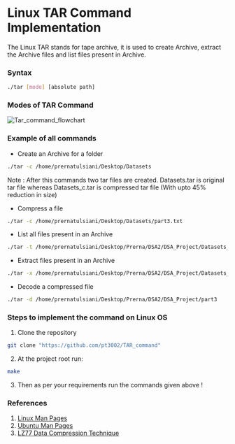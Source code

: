 # Linux TAR Command Implementation
The Linux TAR stands for tape archive, it is used to create Archive, extract the Archive files and list files present in Archive.

### Syntax
```sh 
./tar [mode] [absolute path]
```

### Modes of TAR Command
![Tar_command_flowchart](https://user-images.githubusercontent.com/87142754/173245644-d58cb71d-d826-48e4-9392-ff56e6259d44.png)


### Example of all commands
* Create an Archive for a folder
```sh
./tar -c /home/prernatulsiani/Desktop/Datasets
```
Note : After this commands two tar files are created. Datasets.tar is original tar file whereas Datasets_c.tar is compressed tar file (With upto 45% reduction in size)

* Compress a file
```sh
./tar -c /home/prernatulsiani/Desktop/Datasets/part3.txt
```

* List all files present in an Archive
```sh
./tar -t /home/prernatulsiani/Desktop/Prerna/DSA2/DSA_Project/Datasets_c.tar
```

* Extract files present in an Archive
```sh
./tar -x /home/prernatulsiani/Desktop/Prerna/DSA2/DSA_Project/Datasets_c.tar
```

* Decode a compressed file
```sh
./tar -d /home/prernatulsiani/Desktop/Prerna/DSA2/DSA_Project/part3
```

### Steps to implement the command on Linux OS
1. Clone the repository
```sh
git clone "https://github.com/pt3002/TAR_command"
```
2. At the project root run:
```sh
make
```
3. Then as per your requirements run the commands given above !

### References 
1. [Linux Man Pages](https://man7.org/linux/man-pages/man1/tar.1.html)
2. [Ubuntu Man Pages](http://manpages.ubuntu.com/manpages/bionic/man5/tar.5.html)
3. [LZ77 Data Compression Technique](https://towardsdatascience.com/how-data-compression-works-exploring-lz77-3a2c2e06c097)


